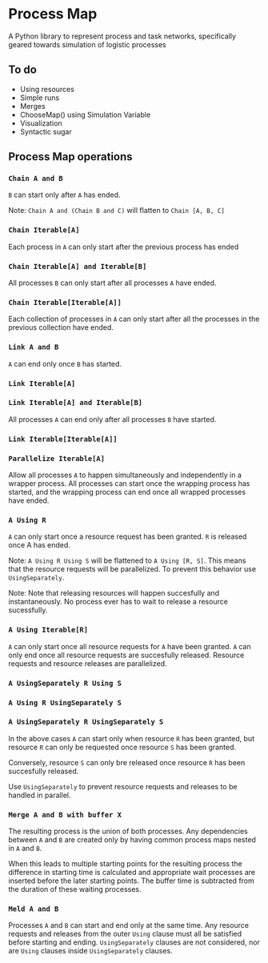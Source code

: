 # Process Map

A Python library to represent process and task networks, specifically geared towards simulation of logistic processes

## To do

- Using resources
- Simple runs
- Merges
- ChooseMap() using Simulation Variable
- Visualization
- Syntactic sugar

## Process Map operations

### `Chain A and B`

`B` can start only after `A` has ended.

Note: `Chain A and (Chain B and C)` will flatten to `Chain [A, B, C]` 

### `Chain Iterable[A]`

Each process in `A` can only start after the previous process has ended

### `Chain Iterable[A] and Iterable[B]`

All processes `B` can only start after all processes `A` have ended.

### `Chain Iterable[Iterable[A]]`

Each collection of processes in `A` can only start after all the processes in the previous collection have ended.

### `Link A and B`

`A` can end only once `B` has started.

### `Link Iterable[A]`

### `Link Iterable[A] and Iterable[B]`

All processes `A` can end only after all processes `B` have started.

### `Link Iterable[Iterable[A]]`

### `Parallelize Iterable[A]`

Allow all processes `A` to happen simultaneously and independently in a wrapper process.
All processes can start once the wrapping process has started,
and the wrapping process can end once all wrapped processes have ended.

### `A Using R`

`A` can only start once a resource request has been granted.
`R` is released once A has ended.

Note: `A Using R Using S` will be flattened to `A Using [R, S]`.
This means that the resource requests will be parallelized.
To prevent this behavior use `UsingSeparately`.

Note: Note that releasing resources will happen succesfully and instantaneously.
No process ever has to wait to release a resource sucessfully.

### `A Using Iterable[R]`

`A` can only start once all resource requests for `A` have been granted.
`A` can only end once all resource requests are succesfully released.
Resource requests and resource releases are parallelized.

### `A UsingSeparately R Using S`
### `A Using R UsingSeparately S`
### `A UsingSeparately R UsingSeparately S`

In the above cases `A` can start only when resource `R` has been granted,
but resource `R` can only be requested once resource `S` has been granted.

Conversely, resource `S` can only bre released once resource `R` has been succesfully released.

Use `UsingSeparately` to prevent resource requests and releases to be handled in parallel.

### `Merge A and B with buffer X`

The resulting process is the union of both processes.
Any dependencies between `A` and `B` are created only by having common process maps nested in `A` and `B`.

When this leads to multiple starting points for the resulting process the difference in starting time is calculated
and appropriate wait processes are inserted before the later starting points.
The buffer time is subtracted from the duration of these waiting processes.

### `Meld A and B`

Processes `A` and `B` can start and end only at the same time.
Any resource requests and releases from the outer `Using` clause must all be satisfied before starting and ending.
`UsingSeparately` clauses are not considered, nor are `Using` clauses inside `UsingSeparately` clauses.
